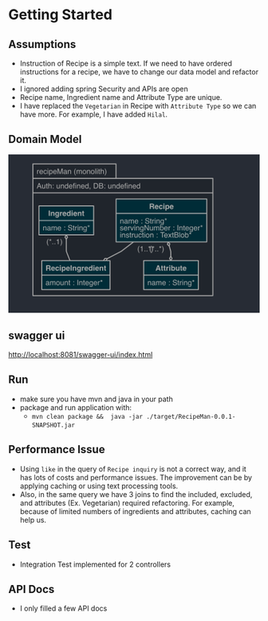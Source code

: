 # Getting Started

## Assumptions
- Instruction of Recipe is a simple text. If we need to have ordered instructions for a recipe, we have to change our data model and refactor it.
- I ignored adding spring Security and APIs are open
- Recipe name, Ingredient name and Attribute Type are unique.
- I have replaced the `Vegetarian` in Recipe with `Attribute Type` so we can have more. For example, I have added `Hilal`.
 


## Domain Model

![img.png](img.png)




## swagger ui
[http://localhost:8081/swagger-ui/index.html]()


  

## Run
- make sure you have mvn and java in your path 
- package and run application with:
  - `mvn clean package &&  java -jar ./target/RecipeMan-0.0.1-SNAPSHOT.jar`

## Performance Issue
- Using `like` in the query of `Recipe inquiry` is not a correct way, and it has lots of costs and performance issues. The improvement can be by applying caching or using text processing tools.
- Also, in the same query we have 3 joins to find the included, excluded, and attributes (Ex. Vegetarian) required refactoring. For example, because of limited numbers of ingredients and attributes, caching can help us. 

## Test
- Integration Test implemented for 2 controllers

## API Docs
- I only filled a few API docs 